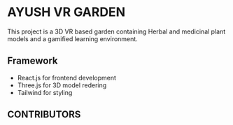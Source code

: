 # AYUSH VR GARDEN

This project is a 3D VR based garden containing Herbal and medicinal plant models and a gamified learning environment.

## Framework

- React.js for frontend development
- Three.js for 3D model redering
- Tailwind for styling


## CONTRIBUTORS
